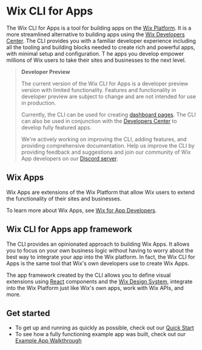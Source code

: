 # Wix CLI for Apps

The Wix CLI for Apps is a tool for building apps on the [Wix Platform](./platform_overview.md). It is a more streamlined alternative to building apps using the [Wix Developers Center](https://dev.wix.com/). The CLI provides you with a familiar developer experience including all the tooling and building blocks needed to create rich and powerful apps, with minimal setup and configuration. T he apps you develop empower millions of Wix users to take their sites and businesses to the next level.

> **Developer Preview**
>
> The current version of the Wix CLI for Apps is a developer preview version with limited functionality. Features and functionality in developer preview are subject to change and are not intended for use in production.
>
> Currently, the CLI can be used for creating [dashboard pages](../framework/dashboard_pages.md). The CLI can also be used in conjunction with the [Developers Center](https://dev.wix.com/) to develop fully featured apps.
>
> We're actively working on improving the CLI, adding features, and providing comprehensive documentation. Help us improve the CLI by providing feedback and suggestions and join our community of Wix App developers on our [Discord server](https://discord.gg/8g3j7ENrMa).

## Wix Apps

Wix Apps are extensions of the Wix Platform that allow Wix users to extend the functionality of their sites and businesses.

To learn more about Wix Apps, see [Wix for App Developers](https://devforum.wix.com/kb/en/article/wix-for-developers).

## Wix CLI for Apps app framework

The CLI provides an opinionated approach to building Wix Apps. It allows you to focus on your own business logic without having to worry about the best way to integrate your app into the Wix platform. In fact, the Wix CLI for Apps is the same tool that Wix's own developers use to create Wix Apps.

The app framework created by the CLI allows you to define visual extensions using [React](https://react.dev/) components and the [Wix Design System](https://www.docs.wixdesignsystem.com/), integrate into the Wix Platform just like Wix's own apps, work with Wix APIs, and more.

## Get started

- To get up and running as quickly as possible, check out our [Quick Start](./quick_start.md)
- To see how a fully functioning example app was built, check out our [Example App Walkthrough](../example/introduction.md)
